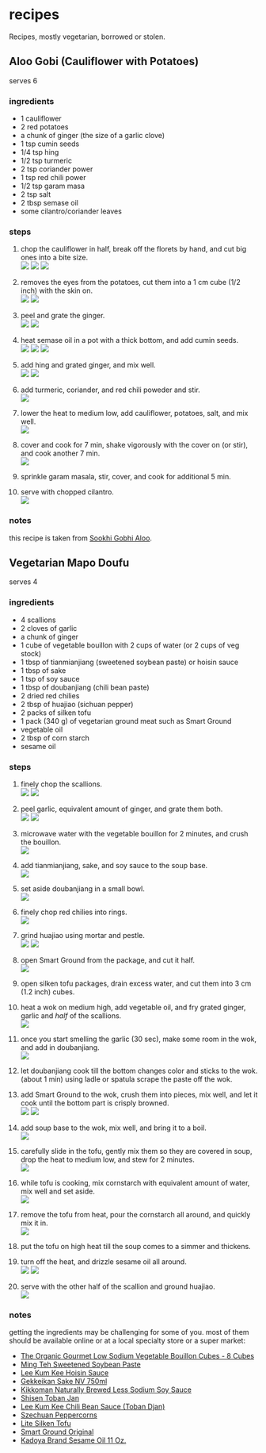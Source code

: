 
recipes
=======

Recipes, mostly vegetarian, borrowed or stolen.



Aloo Gobi (Cauliflower with Potatoes)
-------------------------------------

serves 6

### ingredients

- 1 cauliflower
- 2 red potatoes
- a chunk of ginger (the size of a garlic clove)
- 1 tsp cumin seeds
- 1/4 tsp hing
- 1/2 tsp turmeric
- 2 tsp coriander power
- 1 tsp red chili power
- 1/2 tsp garam masa
- 2 tsp salt
- 2 tbsp semase oil
- some cilantro/coriander leaves

### steps

1. chop the cauliflower in half, break off the florets by hand, and cut big ones into a bite size.    <br>
   <img src="files/ag-step1.jpg"/>
   <img src="files/ag-step1b.jpg"/>
   <img src="files/ag-step1c.jpg"/>

2. removes the eyes from the potatoes, cut them into a 1 cm cube (1/2 inch) with the skin on.    <br>
   <img src="files/ag-step2.jpg"/>
   <img src="files/ag-step2b.jpg"/>

3. peel and grate the ginger.    <br>
   <img src="files/ag-step3.jpg"/>
   <img src="files/ag-step3b.jpg"/>

4. heat semase oil in a pot with a thick bottom, and add cumin seeds.    <br>
   <img src="files/ag-step4.jpg"/>
   <img src="files/ag-step4b.jpg"/>
   <img src="files/ag-step4c.jpg"/>

5. add hing and grated ginger, and mix well.    <br>
   <img src="files/ag-step5.jpg"/>
   <img src="files/ag-step5b.jpg"/>

6. add turmeric, coriander, and red chili poweder and stir.    <br>
   <img src="files/ag-step6.jpg"/>

7. lower the heat to medium low, add cauliflower, potatoes, salt, and mix well.    <br>
   <img src="files/ag-step7.jpg"/>

8. cover and cook for 7 min, shake vigorously with the cover on (or stir), and cook another 7 min.    <br>
   <img src="files/ag-step8.jpg"/>

9. sprinkle garam masala, stir, cover, and cook for additional 5 min.

10. serve with chopped cilantro.    <br>
    <img src="files/aloogobi.jpg"/>

### notes

this recipe is taken from [Sookhi Gobhi Aloo](http://madteaparty.wordpress.com/2007/11/30/sookhi-gobhi-aloo/).


Vegetarian Mapo Doufu
---------------------

serves 4

### ingredients

- 4 scallions
- 2 cloves of garlic
- a chunk of ginger
- 1 cube of vegetable bouillon with 2 cups of water (or 2 cups of veg stock)
- 1 tbsp of tianmianjiang (sweetened soybean paste) or hoisin sauce
- 1 tbsp of sake
- 1 tsp of soy sauce
- 1 tbsp of doubanjiang (chili bean paste)
- 2 dried red chilies
- 2 tbsp of huajiao (sichuan pepper)
- 2 packs of silken tofu
- 1 pack (340 g) of vegetarian ground meat such as Smart Ground
- vegetable oil
- 2 tbsp of corn starch
- sesame oil

### steps

1. finely chop the scallions.    <br>
   <img src="files/mapo-step1.jpg"/>
   <img src="files/mapo-step1b.jpg"/>

2. peel garlic, equivalent amount of ginger, and grate them both.     <br>
   <img src="files/mapo-step2.jpg"/>
   <img src="files/mapo-step2b.jpg"/>

3. microwave water with the vegetable bouillon for 2 minutes, and crush the bouillon.    <br>
   <img src="files/mapo-step3.jpg"/>

4. add tianmianjiang, sake, and soy sauce to the soup base.    <br>
   <img src="files/mapo-step4.jpg"/>

5. set aside doubanjiang in a small bowl.   <br>
   <img src="files/mapo-step5.jpg"/>

6. finely chop red chilies into rings.   <br>
   <img src="files/mapo-step6.jpg"/>

7. grind huajiao using mortar and pestle.   <br>
   <img src="files/mapo-step7.jpg"/>
   <img src="files/mapo-step7b.jpg"/>

8. open Smart Ground from the package, and cut it half.    <br>
   <img src="files/mapo-step8.jpg"/>

9. open silken tofu packages, drain excess water, and cut them into 3 cm (1.2 inch) cubes.

10. heat a wok on medium high, add vegetable oil, and fry grated ginger, garlic and *half* of the scallions.   <br>
    <img src="files/mapo-step10.jpg"/>

11. once you start smelling the garlic (30 sec), make some room in the wok, and add in doubanjiang.    <br>
    <img src="files/mapo-step11.jpg"/>

12. let doubanjiang cook till the bottom changes color and sticks to the wok. (about 1 min) using ladle or spatula scrape the paste off the wok.

13. add Smart Ground to the wok, crush them into pieces, mix well, and let it cook until the bottom part is crisply browned.   <br>
    <img src="files/mapo-step13.jpg"/>
    <img src="files/mapo-step13b.jpg"/>

14. add soup base to the wok, mix well, and bring it to a boil.   <br>
    <img src="files/mapo-step14.jpg"/>

15. carefully slide in the tofu, gently mix them so they are covered in soup, drop the heat to medium low, and stew for 2 minutes.    <br>
    <img src="files/mapo-step15.jpg"/>

16. while tofu is cooking, mix cornstarch with equivalent amount of water, mix well and set aside.   <br>
    <img src="files/mapo-step16.jpg"/>

17. remove the tofu from heat, pour the cornstarch all around, and quickly mix it in.    <br>
    <img src="files/mapo-step17.jpg"/>

18. put the tofu on high heat till the soup comes to a simmer and thickens.

19. turn off the heat, and drizzle sesame oil all around.    <br>
    <img src="files/mapo-step19.jpg"/>
    <img src="files/mapo-step19b.jpg"/>

20. serve with the other half of the scallion and ground huajiao.    <br>
    <img src="files/mapodoufu.jpg"/>

### notes

getting the ingredients may be challenging for some of you. most of them should be available online or at a local specialty store or a super market:

- [The Organic Gourmet Low Sodium Vegetable Bouillon Cubes - 8 Cubes](http://www.amazon.com/dp/B0051ZJG4A/)
- [Ming Teh Sweetened Soybean Paste](http://posharpstore.com/en-us/ming-teh-food-sweetened-soybean-paste-p1494.aspx)
- [Lee Kum Kee Hoisin Sauce](http://www.amazon.com/dp/B0001DMTPU)
- [Gekkeikan Sake NV 750ml](http://www.amazon.com/dp/B0069DAMBY)
- [Kikkoman Naturally Brewed Less Sodium Soy Sauce](http://www.amazon.com/dp/B0051ONSPE/)
- [Shisen Toban Jan](http://www.amazon.com/dp/B00852YW7M)
- [Lee Kum Kee Chili Bean Sauce (Toban Djan)](http://www.amazon.com/dp/B0001WOSQY)
- [Szechuan Peppercorns](http://www.amazon.com/dp/B000EM6FV2)
- [Lite Silken Tofu](http://www.nasoya.com/products/tofu/lite-silken.html)
- [Smart Ground Original](http://www.lightlife.com/Vegan-Food-Vegetarian-Diet/Smart-Grounds-Original)
- [Kadoya Brand Sesame Oil 11 Oz.](http://www.amazon.com/dp/B002HMN6SC)

